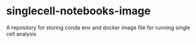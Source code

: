 # singlecell-notebooks-image
A repository for storing conda env and docker image file for running single cell analysis
